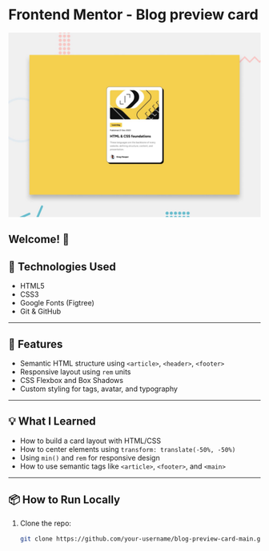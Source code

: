 # Frontend Mentor - Blog preview card

![Design preview for the Blog preview card coding challenge](./preview.jpg)

## Welcome! 👋


## 🚀 Technologies Used

- HTML5
- CSS3
- Google Fonts (Figtree)
- Git & GitHub

---

## 📁 Features

- Semantic HTML structure using `<article>`, `<header>`, `<footer>`
- Responsive layout using `rem` units
- CSS Flexbox and Box Shadows
- Custom styling for tags, avatar, and typography

---

## 💡 What I Learned

- How to build a card layout with HTML/CSS
- How to center elements using `transform: translate(-50%, -50%)`
- Using `min()` and `rem` for responsive design
- How to use semantic tags like `<article>`, `<footer>`, and `<main>`

---

## 📦 How to Run Locally

1. Clone the repo:
   ```bash
   git clone https://github.com/your-username/blog-preview-card-main.git
